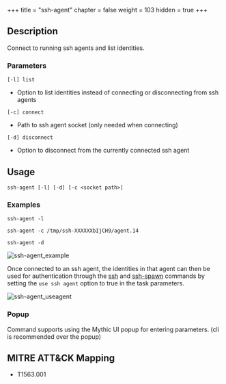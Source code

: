 +++
title = "ssh-agent"
chapter = false
weight = 103
hidden = true
+++

## Description
Connect to running ssh agents and list identities.

### Parameters
`[-l] list`
 * Option to list identities instead of connecting or disconnecting from ssh agents

`[-c] connect`
 * Path to ssh agent socket (only needed when connecting)

`[-d] disconnect`
 * Option to disconnect from the currently connected ssh agent

## Usage
```
ssh-agent [-l] [-d] [-c <socket path>]
```

### Examples
```
ssh-agent -l
```
```
ssh-agent -c /tmp/ssh-XXXXXXbIjCH9/agent.14
```
```
ssh-agent -d
```

![ssh-agent_example](../images/ssh-agent_example.png)

Once connected to an ssh agent, the identities in that agent can then be used for
authentication through the [ssh](/agents/thanatos/commands/ssh/) and
[ssh-spawn](/agents/thanatos/commands/ssh-spawn/) commands by setting the `use ssh agent`
option to true in the task parameters.

![ssh-agent_useagent](../images/ssh-agent_useagent.png)

### Popup
Command supports using the Mythic UI popup for entering parameters. (cli is recommended over the popup)

## MITRE ATT&CK Mapping
 - T1563.001
